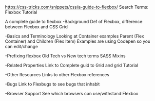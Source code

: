 https://css-tricks.com/snippets/css/a-guide-to-flexbox/
Search Terms: Flexbox Tutorial

A complete guide to flexbox
-Background
Def of Flexbox, difference between Flexbox and CSS Grid

-Basics and Terminology
Looking at Container examples
Parent (Flex Container) and Children (Flex Item)
  Examples are using Codepen so you can edit/change

-Prefixing flexbox
Old Tech vs New tech terms
SASS Mixins

-Related Properties
Link to Complete guid to Grid and grid Tutorial

-Other Resources
Links to other Flexbox references

-Bugs
Link to Flexbugs to see bugs that inhabit

-Browser Support
See which browsers can use/withstand Flexbox
